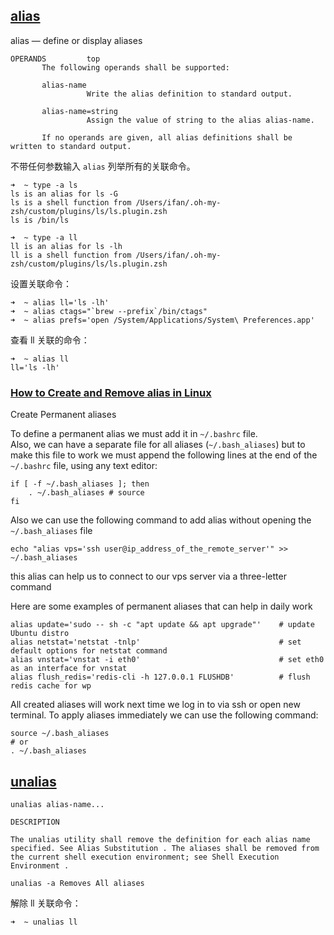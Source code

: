 
## [alias](http://man7.org/linux/man-pages/man1/alias.1p.html)

alias — define or display aliases

```
OPERANDS         top
       The following operands shall be supported:

       alias-name
                 Write the alias definition to standard output.

       alias-name=string
                 Assign the value of string to the alias alias-name.

       If no operands are given, all alias definitions shall be written to standard output.
```

不带任何参数输入 `alias` 列举所有的关联命令。

```
➜  ~ type -a ls
ls is an alias for ls -G
ls is a shell function from /Users/ifan/.oh-my-zsh/custom/plugins/ls/ls.plugin.zsh
ls is /bin/ls

➜  ~ type -a ll
ll is an alias for ls -lh
ll is a shell function from /Users/ifan/.oh-my-zsh/custom/plugins/ls/ls.plugin.zsh
```

设置关联命令：

```
➜  ~ alias ll='ls -lh'
➜  ~ alias ctags="`brew --prefix`/bin/ctags"
➜  ~ alias prefs='open /System/Applications/System\ Preferences.app'
```

查看 ll 关联的命令：

```
➜  ~ alias ll
ll='ls -lh'
```

### [How to Create and Remove alias in Linux](https://linoxide.com/linux-how-to/create-remove-alias-linux/)

Create Permanent aliases

To define a permanent alias we must add it in `~/.bashrc` file.  
Also, we can have a separate file for all aliases (`~/.bash_aliases`) but to make this file to work we must append the following lines at the end of the `~/.bashrc` file, using any text editor:

```
if [ -f ~/.bash_aliases ]; then
    . ~/.bash_aliases # source
fi
```

Also we can use the following command to add alias without opening the `~/.bash_aliases` file

```
echo "alias vps='ssh user@ip_address_of_the_remote_server'" >> ~/.bash_aliases
```

this alias can help us to connect to our vps server via a three-letter command

Here are some examples of permanent aliases that can help in daily work

```
alias update='sudo -- sh -c "apt update && apt upgrade"'    # update Ubuntu distro
alias netstat='netstat -tnlp'                               # set default options for netstat command
alias vnstat='vnstat -i eth0'                               # set eth0 as an interface for vnstat
alias flush_redis='redis-cli -h 127.0.0.1 FLUSHDB'          # flush redis cache for wp
```

All created aliases will work next time we log in to via ssh or open new terminal. To apply aliases immediately we can use the following command:

```
source ~/.bash_aliases
# or
. ~/.bash_aliases
```

## [unalias](http://man7.org/linux/man-pages/man1/unalias.1p.html)

```
unalias alias-name...

DESCRIPTION

The unalias utility shall remove the definition for each alias name specified. See Alias Substitution . The aliases shall be removed from the current shell execution environment; see Shell Execution Environment .

unalias -a Removes All aliases
```

解除 ll 关联命令：

```
➜  ~ unalias ll
```
